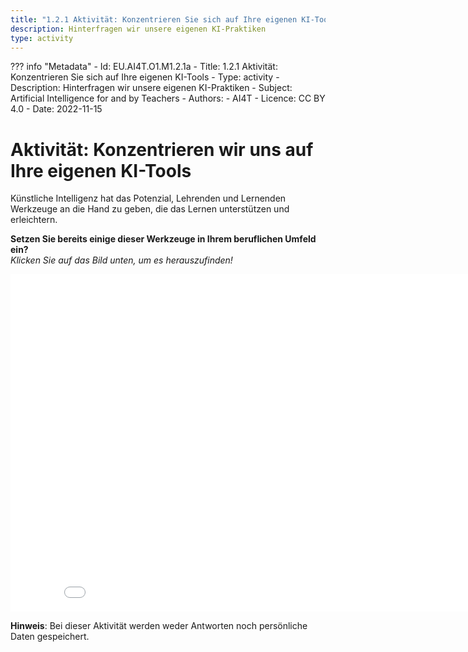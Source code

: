 ```yaml
---
title: "1.2.1 Aktivität: Konzentrieren Sie sich auf Ihre eigenen KI-Tools"
description: Hinterfragen wir unsere eigenen KI-Praktiken
type: activity
---
```

??? info "Metadata"
    - Id: EU.AI4T.O1.M1.2.1a
    - Title: 1.2.1 Aktivität: Konzentrieren Sie sich auf Ihre eigenen KI-Tools
    - Type: activity
    - Description: Hinterfragen wir unsere eigenen KI-Praktiken
    - Subject: Artificial Intelligence for and by Teachers
    - Authors:
        - AI4T 
    - Licence: CC BY 4.0
    - Date: 2022-11-15


# Aktivität: Konzentrieren wir uns auf Ihre eigenen KI-Tools

Künstliche Intelligenz hat das Potenzial, Lehrenden und Lernenden Werkzeuge an die Hand zu geben, die das Lernen unterstützen und erleichtern.

**Setzen Sie bereits einige dieser Werkzeuge in Ihrem beruflichen Umfeld ein?**  
_Klicken Sie auf das Bild unten, um es herauszufinden!_

<center><iframe width="860" height="540" src="1-2-1-activity-AI-based-tools/story.html" frameborder="0" allowfullscreen></iframe></center>

**Hinweis**: Bei dieser Aktivität werden weder Antworten noch persönliche Daten gespeichert.
